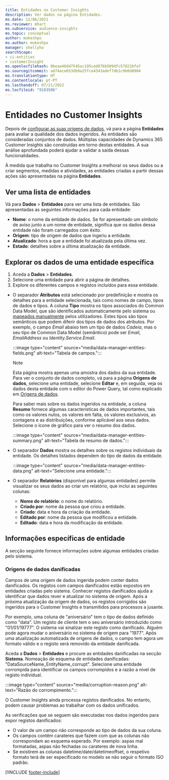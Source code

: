 ```yaml
---
title: Entidades no Customer Insights
description: Ver dados na página Entidades.
ms.date: 12/06/2021
ms.reviewer: mhart
ms.subservice: audience-insights
ms.topic: conceptual
author: mukeshpo
ms.author: mukeshpo
manager: shellyha
searchScope:
- ci-entities
- customerInsight
ms.openlocfilehash: 0beaa46d47545ac195ced876b509dfc57821bfaf
ms.sourcegitcommit: ad74ace653db9a25fce4343adef7db1c9b0d8904
ms.translationtype: HT
ms.contentlocale: pt-PT
ms.lasthandoff: 07/21/2022
ms.locfileid: "9183586"
---
```

# <a name="entities-in-customer-insights"></a>Entidades no Customer Insights

Depois de [configurar as suas origens de dados](data-sources.md), vá para a página **Entidades** para avaliar a qualidade dos dados ingeridos. As entidades são consideradas conjuntos de dados. Múltiplas capacidades de Dynamics 365 Customer Insights são construídas em torno destas entidades. A sua análise aprofundada poderá ajudar a validar a saída dessas funcionalidades.

À medida que trabalha no Customer Insights a melhorar os seus dados ou a criar segmentos, medidas e atividades, as entidades criadas a partir dessas ações são apresentadas na página **Entidades**.

## <a name="view-a-list-of-entities"></a>Ver uma lista de entidades

Vá para **Dados** > **Entidades** para ver uma lista de entidades. São apresentadas as seguintes informações para cada entidade:

- **Nome**: o nome da entidade de dados. Se for apresentado um símbolo de aviso junto a um nome de entidade, significa que os dados dessa entidade não foram carregados com êxito.
- **Origem**: tipo de origem de dados que ingeriu a entidade.
- **Atualizado**: hora a que a entidade foi atualizada pela última vez.
- **Estado**: detalhes sobre a última atualização da entidade.

## <a name="explore-a-specific-entitys-data"></a>Explorar os dados de uma entidade específica

1. Aceda a **Dados** > **Entidades**.
1. Selecione uma entidade para abrir a página de detalhes.  
1. Explore os diferentes campos e registos incluídos para essa entidade.

- O separador **Atributos** está selecionado por predefinição e mostra os detalhes para a entidade selecionada, tais como nomes de campo, tipos de dados e tipos. A coluna **Tipo** mostra os tipos associados do Common Data Model, que são identificados automaticamente pelo sistema ou [mapeados manualmente](map-entities.md) pelos utilizadores. Estes tipos são tipos semânticos que podem diferir dos tipos de dados dos atributos. Por exemplo, o campo *Email* abaixo tem um tipo de dados *Cadeia*, mas o seu tipo de Common Data Model (semântico) pode ser *Email*, *EmailAddress* ou *Identity.Service.Email*.

   :::image type="content" source="media/data-manager-entities-fields.png" alt-text="Tabela de campos.":::

   > [!NOTE]
   > Esta página mostra apenas uma amostra dos dados da sua entidade. Para ver o conjunto de dados completo, vá para a página **Origens de dados**, selecione uma entidade, selecione **Editar** e, em seguida, veja os dados desta entidade com o editor do Power Query, tal como explicado em [Origens de dados](data-sources.md).

   Para saber mais sobre os dados ingeridos na entidade, a coluna **Resumo** fornece algumas características de dados importantes, tais como os valores nulos, os valores em falta, os valores exclusivos, as contagens e as distribuições, conforme aplicável aos seus dados. Selecione o ícone de gráfico para ver o resumo dos dados.

   :::image type="content" source="media/data-manager-entities-summary.png" alt-text="Tabela de resumo de dados.":::

- O separador **Dados** mostra os detalhes sobre os registos individuais da entidade. Os detalhes listados dependem do tipo de dados da entidade.

   :::image type="content" source="media/data-manager-entities-data.png" alt-text="Selecione uma entidade.":::

- O separador **Relatórios** (disponível para algumas entidades) permite visualizar os seus dados ao criar um relatório, que inclui as seguintes colunas:

  - **Nome do relatório**: o nome do relatório.
  - **Criado por**: nome da pessoa que criou a entidade.
  - **Criado**: data e hora da criação da entidade.
  - **Editado por**: nome da pessoa que modificou a entidade.
  - **Editado**: data e hora da modificação da entidade.

## <a name="entity-specific-information"></a>Informações específicas de entidade

A secção seguinte fornece informações sobre algumas entidades criadas pelo sistema.

### <a name="corrupted-data-sources"></a>Origens de dados danificadas

Campos de uma origem de dados ingerida podem conter dados danificados. Os registos com campos danificados estão expostos em entidades criadas pelo sistema. Conhecer registos danificados ajuda a identificar que dados rever e atualizar no sistema de origem. Após a próxima atualização da origem de dados, os registos corrigidos são ingeridos para o Customer Insights e transmitidos para processos a jusante. 

Por exemplo, uma coluna de "aniversário" tem o tipo de dados definido como "data". Um registo de cliente tem o seu aniversário introduzido como "01/01/19777". O sistema vai sinalizar este registo como danificado. Alguém pode agora mudar o aniversário no sistema de origem para "1977". Após uma atualização automatizada de origens de dados, o campo tem agora um formato válido e o registo será removido da entidade danificada.

Aceda a **Dados** > **Entidades** e procure as entidades danificadas na secção **Sistema**. Nomeação de esquema de entidades danificadas: "DataSourceName_EntityName_corrupt". Selecione uma entidade corrompida para identificar os campos corrompidos e a razão a nível de registo individual.

   :::image type="content" source="media/corruption-reason.png" alt-text="Razão do corrompimento.":::

O Customer Insights ainda processa registos danificados. No entanto, podem causar problemas ao trabalhar com os dados unificados.

As verificações que se seguem são executadas nos dados ingeridos para expor registos danificados:

- O valor de um campo não corresponde ao tipo de dados da sua coluna.
- Os campos contêm carateres que fazem com que as colunas não correspondam ao esquema esperado. Por exemplo: aspas mal formatadas, aspas não fechadas ou carateres de nova linha.
- Se existirem as colunas datetime/date/datetimeoffset, o respetivo formato terá de ser especificado no modelo se não seguir o formato ISO padrão.

[!INCLUDE [footer-include](includes/footer-banner.md)]
